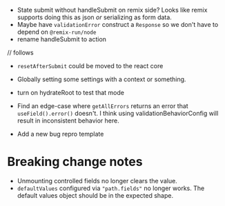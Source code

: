 - State submit without handleSubmit on remix side? Looks like remix supports doing this as json _or_ serializing as form data.
- Maybe have `validationError` construct a `Response` so we don't have to depend on `@remix-run/node`
- rename handleSubmit to action

// follows

- `resetAfterSubmit` could be moved to the react core
- Globally setting some settings with a context or something.
- turn on hydrateRoot to test that mode

- Find an edge-case where `getAllErrors` returns an error that `useField().error()` doesn't.
  I think using validationBehaviorConfig will result in inconsistent behavior here.

- Add a new bug repro template

# Breaking change notes

- Unmounting controlled fields no longer clears the value.
- `defaultValues` configured via `"path.fields"` no longer works. The default values object should be in the expected shape.
